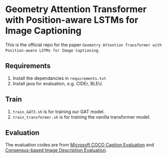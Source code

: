 
# Geometry Attention Transformer with Position-aware LSTMs for Image Captioning
This is the official repo for the paper `Geometry Attention Transformer with Position-aware LSTMs for Image Captioning`.

## Requirements

1. Install the dependancies in `requirements.txt`
2. Install java for evaluation, e.g. CIDEr, BLEU.

## Train
1. `train_GAT3.sh` is for training our GAT model.
2. `train_transformer.sh` is for training the vanilla transformer model.

## Evaluation
The evaluation codes are from [Microsoft COCO Caption Evaluation](https://github.com/tylin/coco-caption) and [Consensus-based Image Description Evaluation](https://github.com/vrama91/cider).